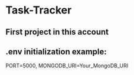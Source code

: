 # Task-Tracker
## First project in this account


## .env initialization example:
PORT=5000,
MONGODB_URI=Your_MongoDB_URI
